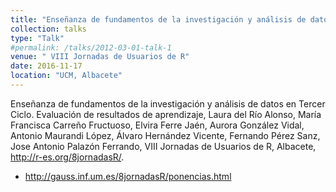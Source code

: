 ```yaml
---
title: "Enseñanza de fundamentos de la investigación y análisis de datos en Tercer Ciclo. Evaluación de resultados de aprendizaje"
collection: talks
type: "Talk"
#permalink: /talks/2012-03-01-talk-1
venue: " VIII Jornadas de Usuarios de R"
date: 2016-11-17
location: "UCM, Albacete"
---
```


Enseñanza de fundamentos de la investigación y análisis de datos en Tercer Ciclo. Evaluación de resultados de aprendizaje, Laura del Río Alonso,
María Francisca Carreño Fructuoso, Elvira Ferre Jaén, Aurora González Vidal, Antonio Maurandi López, Álvaro Hernández Vicente, Fernando Pérez Sanz, Jose
Antonio Palazón Ferrando, VIII Jornadas de Usuarios de R, Albacete, <http://r-es.org/8jornadasR/>.

- <http://gauss.inf.um.es/8jornadasR/ponencias.html>
